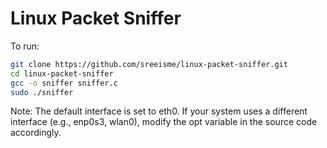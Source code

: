 # Linux Packet Sniffer 
To run:
```bash
git clone https://github.com/sreeisme/linux-packet-sniffer.git
cd linux-packet-sniffer
gcc -o sniffer sniffer.c
sudo ./sniffer
```
Note: The default interface is set to eth0. If your system uses a different interface (e.g., enp0s3, wlan0), modify the opt variable in the source code accordingly.

